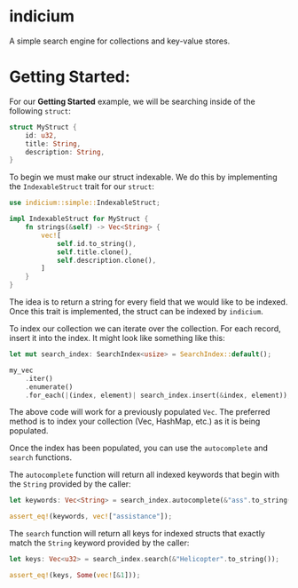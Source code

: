 # indicium

A simple search engine for collections and key-value stores.

# Getting Started:

For our **Getting Started** example, we will be searching inside of the
following `struct`:

```rust
struct MyStruct {
    id: u32,
    title: String,
    description: String,
}
```

To begin we must make our struct indexable. We do this by implementing the
`IndexableStruct` trait for our `struct`:

```rust
use indicium::simple::IndexableStruct;

impl IndexableStruct for MyStruct {
    fn strings(&self) -> Vec<String> {
        vec![
            self.id.to_string(),
            self.title.clone(),
            self.description.clone(),
        ]
    }
}
```

The idea is to return a string for every field that we would like to be indexed.
Once this trait is implemented, the struct can be indexed by `indicium`.

To index our collection we can iterate over the collection. For each record,
insert it into the index. It might look like something like this:

```rust
let mut search_index: SearchIndex<usize> = SearchIndex::default();

my_vec
    .iter()
    .enumerate()
    .for_each(|(index, element)| search_index.insert(&index, element));
```

The above code will work for a previously populated `Vec`. The preferred method
is to index your collection (Vec, HashMap, etc.) as it is being populated.

Once the index has been populated, you can use the `autocomplete` and `search`
functions.

The `autocomplete` function will return all indexed keywords that begin with the
`String` provided by the caller:

```rust
let keywords: Vec<String> = search_index.autocomplete(&"ass".to_string());

assert_eq!(keywords, vec!["assistance"]);
```

The `search` function will return all keys for indexed structs that exactly
match the `String` keyword provided by the caller:

```rust
let keys: Vec<u32> = search_index.search(&"Helicopter".to_string());

assert_eq!(keys, Some(vec![&1]));
```
